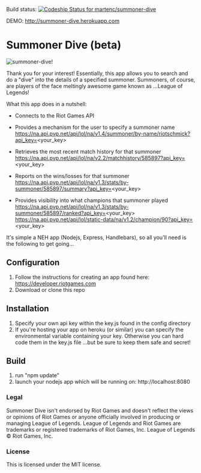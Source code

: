 Build status: 
[ ![Codeship Status for martenc/summoner-dive](https://codeship.com/projects/2b5f4f60-b66b-0132-677e-364f89ca8665/status?branch=master)](https://codeship.com/projects/71032)

DEMO:  http://summoner-dive.herokuapp.com


# Summoner Dive (beta)

![summoner-dive!](http://cdn.leagueoflegends.com/game-info/1.1.9/images/content/gi-champions.jpg)


Thank you for your interest! Essentially, this app allows you to search and do a "dive" into the details of a specified summoner. Summoners, of course, are players of the face meltingly awesome game known as ...League of Legends! 


What this app does in a nutshell:
- Connects to the Riot Games API
- Provides a mechanism for the user to specify a summoner name
https://na.api.pvp.net/api/lol/na/v1.4/summoner/by-name/riotschmick?api_key=<your_key>

- Retrieves the most recent match history for that summoner
https://na.api.pvp.net/api/lol/na/v2.2/matchhistory/585897?api_key=<your_key>

- Reports on the wins/losses for that summoner
https://na.api.pvp.net/api/lol/na/v1.3/stats/by-summoner/585897/summary?api_key=<your_key>

- Provides visibility into what champions that summoner played
https://na.api.pvp.net/api/lol/na/v1.3/stats/by-summoner/585897/ranked?api_key=<your_key>
https://na.api.pvp.net/api/lol/static-data/na/v1.2/champion/90?api_key=<your_key>



It's simple a NEH app (Nodejs, Express, Handlebars), so all you'll need is the following to get going...


## Configuration

1. Follow the instructions for creating an app found here:  https://developer.riotgames.com
2. Download or clone this repo


## Installation

1. Specify your own api key within the key.js found in the config directory
2. If you're hosting your app on heroku (or similar) you can specify the environmental variable containing your key. Otherwise you can hard code them in the key.js file ...but be sure to keep them safe and secret!


## Build

1. run "npm update"
2. launch your nodejs app which will be running on: http://localhost:8080


### Legal

Summoner Dive isn't endorsed by Riot Games and doesn't reflect the views or opinions of Riot Games or anyone officially involved in producing or managing League of Legends. League of Legends and Riot Games are trademarks or registered trademarks of Riot Games, Inc. League of Legends © Riot Games, Inc.


### License
This is licensed under the MIT license.